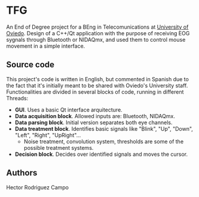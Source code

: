 # TFG

An End of Degree project for a BEng in Telecomunications at [University of Oviedo](http://www.uniovi.es). Design of a C++/Qt application with the purpose of receiving EOG sygnals through Bluetooth or NIDAQmx, and used them to control mouse movement in a simple interface.


Source code
-----------
This project's code is written in English, but commented in Spanish due to the fact that it's initially meant to be shared with Oviedo's University staff. 
Functionalities are divided in several blocks of code, running in different Threads:
- **GUI**. Uses a basic Qt interface arquitecture.
- **Data acquisition block**. Allowed inputs are: Bluetooth, NIDAQmx.
- **Data parsing block**. Initial version separates both eye channels.
- **Data treatment block**. Identifies basic signals like "Blink", "Up", "Down", "Left", "Right", "UpRight"...
  - Noise treatment, convolution system, thresholds are some of the possible treatment systems.
- **Decision block**. Decides over identified signals and moves the cursor.


Authors
-----------
Hector Rodriguez Campo
